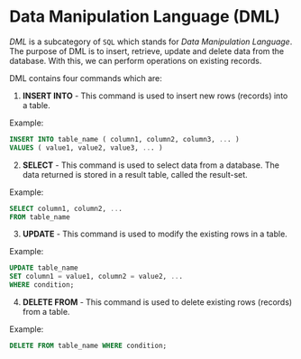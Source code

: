# Data Manipulation Language (DML)

*DML* is a subcategory of `SQL` which stands for _Data Manipulation Language_. The purpose of DML is to insert, retrieve, update and delete data from the database. With this, we can perform operations on existing records.

DML contains four commands which are:

1. **INSERT INTO** - This command is used to insert new rows (records) into a table.

Example:

```sql
INSERT INTO table_name ( column1, column2, column3, ... )  
VALUES ( value1, value2, value3, ... )  
```

2. **SELECT** - This command is used to select data from a database. The data returned is stored in a result table, called the result-set.

Example:

```sql
SELECT column1, column2, ... 
FROM table_name
```

3. **UPDATE** - This command is used to modify the existing rows in a table.

Example:

```sql
UPDATE table_name
SET column1 = value1, column2 = value2, ...
WHERE condition;
```

4. **DELETE FROM** - This command is used to delete existing rows (records) from a table.

Example:

```sql
DELETE FROM table_name WHERE condition;
```